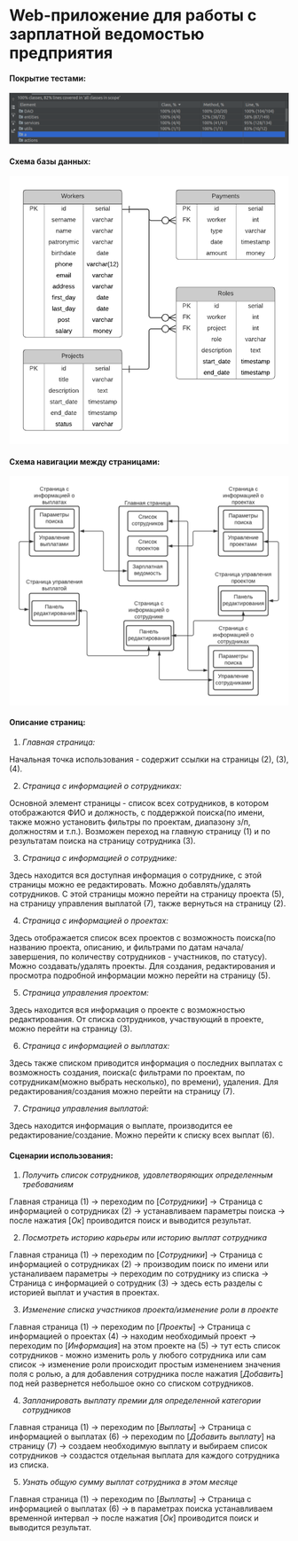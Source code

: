 # Web-приложение для работы с зарплатной ведомостью предприятия

#### Покрытие тестами:

![Test-coverage](utils/new_test_coverage.png)

#### Схема базы данных:

![ER-diagram](utils/ER.png)

#### Схема навигации между страницами:

![Navigation](utils/Navigation.png)

#### Описание страниц:

1. *Главная страница:*

  Начальная точка использования - содержит ссылки на страницы (2), (3), (4). 

2. *Страница с информацией о сотрудниках:* 

  Основной элемент страницы - список всех сотрудников, в котором отображаются ФИО и должность, с поддержкой поиска(по имени, также можно установить фильтры по проектам, диапазону з/п, должностям и т.п.).
  Возможен переход на главную страницу (1) и по результатам поиска на страницу сотрудника (3).

3. *Страница с информацией о сотруднике:*

  Здесь находится вся доступная информация о сотруднике, с этой страницы можно ее редактировать. Можно добавлять/удалять сотрудников. С этой страницы можно перейти на страницу проекта (5), на страницу управления выплатой (7), также вернуться на страницу (2).

4. *Страница с информацией о проектах:*
  
  Здесь отображается список всех проектов с возможность поиска(по названию проекта, описанию, и фильтрами по датам начала/завершения, по количеству сотрудников - участников, по статусу). Можно создавать/удалять проекты. Для создания, редактирования и просмотра подробной информации можно перейти на страницу (5).

5. *Страница управления проектом:*

  Здесь находится вся информация о проекте с возможностью редактирования. От списка сотрудников, участвующий в проекте, можно перейти на страницу (3).

6. *Страница с информацией о выплатах:*

  Здесь также списком приводится информация о последних выплатах с возможность создания, поиска(с фильтрами по проектам, по сотрудникам(можно выбрать несколько), по времени), удаления. Для редактирования/создания можно перейти на страницу (7).
  
7. *Страница управления выплатой:*

  Здесь находится информация о выплате, производится ее редактирование/создание. Можно перейти к списку всех выплат (6).

#### Сценарии использования:

1. *Получить список сотрудников, удовлетворяющих определенным требованиям*

  Главная страница (1) -> переходим по [*Сотрудники*] -> Страница с информацией о сотрудниках (2) -> устанавливаем параметры поиска -> после нажатия [*Ок*] проиводится поиск и выводится результат.

2. *Посмотреть историю карьеры или историю выплат сотрудника*

  Главная страница (1) -> переходим по [*Сотрудники*] -> Страница с информацией о сотрудниках (2) -> производим поиск по имени или устаналиваем параметры -> переходим по сотруднику из списка -> Страница с информацией о сотрудник (3) -> здесь есть разделы с историей выплат и участия в проектах.

3. *Изменение списка участников проекта/изменение роли в проекте*

  Главная страница (1) -> переходим по [*Проекты*] -> Страница с информацией о проектах (4) -> находим необходимый проект -> переходим по [*Информация*] на этом проекте на (5) -> тут есть список сотрудников - можно изменить роль у любого сотрудника или сам список -> изменение роли происходит простым изменением значения поля с ролью, а для добавления сотрудника после нажатия [*Добавить*] под ней развернется небольшое окно со списком сотрудников.

4. *Запланировать выплату премии для определенной категории сотрудников*

  Главная страница (1) -> переходим по [*Выплаты*] -> Страница с информацией о выплатах (6) -> переходим по [*Добавить выплату*] на страницу (7) -> создаем необходимую выплату и выбираем список сотрудников -> создастся отдельная выплата для каждого сотрудника из списка.
 
5. *Узнать общую сумму выплат сотрудника в этом месяце*

  Главная страница (1) -> переходим по [*Выплаты*] -> Страница с информацией о выплатах (6) -> в параметрах поиска устанавливаем временной интервал -> после нажатия [*Ок*] проиводится поиск и выводится результат.
 
